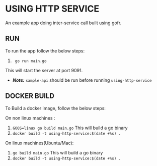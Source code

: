 # USING HTTP SERVICE
An example app doing inter-service call built using gofr.

## RUN
To run the app follow the below steps:

1. ` go run main.go`

This will start the server at port 9091.

- **_Note:_** `sample-api` should be run before running `using-http-service` 

## DOCKER BUILD
To Build a docker image, follow the below steps:

On non linux machines :
1. `GOOS=linux go build main.go` This will build a go binary
2. `docker build -t using-http-service:$(date +%s) .`

On linux machines(Ubuntu/Mac):
1. `go build main.go` This will build a go binary
2. `docker build -t using-http-service:$(date +%s) .`
